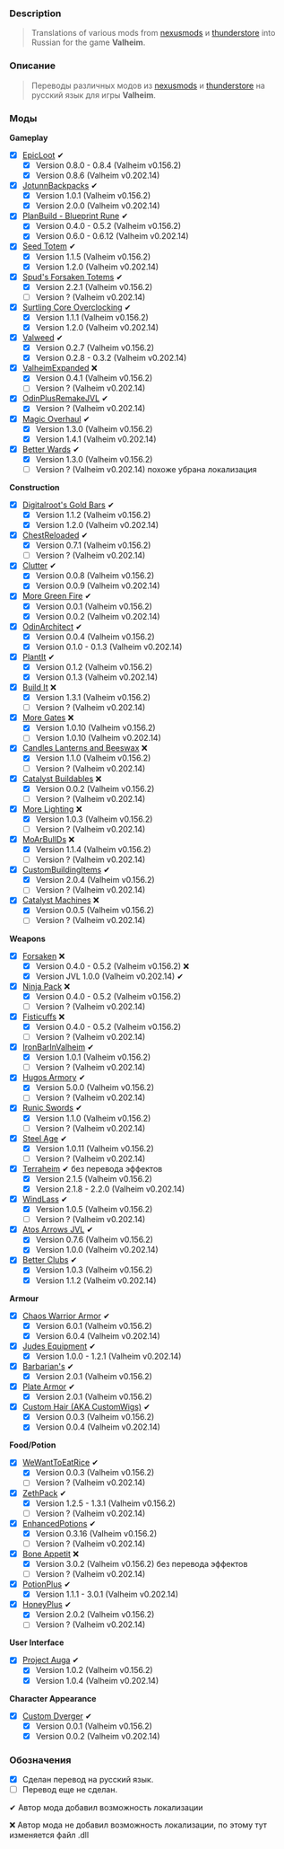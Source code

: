 ### Description

> Translations of various mods from [nexusmods](https://www.nexusmods.com/valheim/) и [thunderstore](https://valheim.thunderstore.io/) into Russian for the game **Valheim**. 

### Описание
> Переводы различных модов из [nexusmods](https://www.nexusmods.com/valheim/) и [thunderstore](https://valheim.thunderstore.io/) на русский язык для игры **Valheim**.

### Моды

**Gameplay**
 - [X] [EpicLoot](https://valheim.thunderstore.io/package/RandyKnapp/EpicLoot/) ✔
    - [X] Version 0.8.0 - 0.8.4 (Valheim v0.156.2)
    - [X] Version 0.8.6 (Valheim v0.202.14)
 - [X] [JotunnBackpacks](https://valheim.thunderstore.io/package/EmrikNorth_and_Aedenthorn/JotunnBackpacks/) ✔
    - [X] Version 1.0.1 (Valheim v0.156.2)
    - [X] Version 2.0.0 (Valheim v0.202.14)
 - [X] [PlanBuild - Blueprint Rune](https://valheim.thunderstore.io/package/MathiasDecrock/PlanBuild/) ✔
    - [X] Version 0.4.0 - 0.5.2 (Valheim v0.156.2)
    - [X] Version 0.6.0 - 0.6.12 (Valheim v0.202.14)
 - [X] [Seed Totem](https://valheim.thunderstore.io/package/MathiasDecrock/SeedTotem/) ✔
    - [X] Version 1.1.5 (Valheim v0.156.2)
    - [X] Version 1.2.0 (Valheim v0.202.14)
 - [X] [Spud's Forsaken Totems](https://valheim.thunderstore.io/package/SpudTatterson/SpudsForsakenTotems/) ✔
    - [X] Version 2.2.1 (Valheim v0.156.2)
    - [ ] Version ? (Valheim v0.202.14)
 - [X] [Surtling Core Overclocking](https://valheim.thunderstore.io/package/MathiasDecrock/SurtlingCoreOverclocking/) ✔
    - [X] Version 1.1.1 (Valheim v0.156.2)
    - [X] Version 1.2.0 (Valheim v0.202.14)
 - [X] [Valweed](https://valheim.thunderstore.io/package/dannypacquiao/Valweed/) ✔
    - [X] Version 0.2.7 (Valheim v0.156.2)
    - [X] Version 0.2.8 - 0.3.2 (Valheim v0.202.14)
 - [X] [ValheimExpanded](https://www.nexusmods.com/valheim/mods/1154) ❌
    - [X] Version 0.4.1 (Valheim v0.156.2)
    - [ ] Version ? (Valheim v0.202.14)
 - [X] [OdinPlusRemakeJVL](https://github.com/Digitalroot-Valheim/OdinPlusRemakeJVL) ✔
    - [X] Version ? (Valheim v0.202.14)
 - [X] [Magic Overhaul](https://valheim.thunderstore.io/package/KGvalheim/MagicOverhaul/) ✔
    - [X] Version 1.3.0 (Valheim v0.156.2)
    - [X] Version 1.4.1 (Valheim v0.202.14)
 - [X] [Better Wards](https://valheim.thunderstore.io/package/Azumatt/BetterWards/) ✔
    - [X] Version 1.3.0 (Valheim v0.156.2)
    - [ ] Version ? (Valheim v0.202.14) похоже убрана локализация
 
**Construction**
 - [X] [Digitalroot's Gold Bars](https://www.nexusmods.com/valheim/mods/1448) ✔
    - [X] Version 1.1.2 (Valheim v0.156.2)
    - [X] Version 1.2.0 (Valheim v0.202.14)
 - [X] [ChestReloaded](https://www.nexusmods.com/valheim/mods/653) ✔
    - [X] Version 0.7.1 (Valheim v0.156.2)
    - [ ] Version ? (Valheim v0.202.14)
 - [X] [Clutter](https://valheim.thunderstore.io/package/OdinPlus/Clutter/) ✔
    - [X] Version 0.0.8 (Valheim v0.156.2)
    - [X] Version 0.0.9 (Valheim v0.202.14)
 - [X] [More Green Fire](https://valheim.thunderstore.io/package/OdinPlus/MoreGreenFire/) ✔
    - [X] Version 0.0.1 (Valheim v0.156.2)
    - [X] Version 0.0.2 (Valheim v0.202.14)
 - [X] [OdinArchitect](https://valheim.thunderstore.io/package/OdinPlus/OdinArchitect/) ✔
    - [X] Version 0.0.4 (Valheim v0.156.2)
    - [X] Version 0.1.0 - 0.1.3 (Valheim v0.202.14)
 - [X] [PlantIt](https://valheim.thunderstore.io/package/OdinPlus/PlantIt/) ✔
    - [X] Version 0.1.2 (Valheim v0.156.2)
    - [X] Version 0.1.3 (Valheim v0.202.14)
 - [X] [Build It](https://valheim.thunderstore.io/package/OdinPlus/BuildIt/) ❌
    - [X] Version 1.3.1 (Valheim v0.156.2)
    - [ ] Version ? (Valheim v0.202.14)
 - [X] [More Gates](https://valheim.thunderstore.io/package/RagnarokHCRP/MoreGates/) ❌
    - [X] Version 1.0.10 (Valheim v0.156.2)
    - [ ] Version 1.0.10 (Valheim v0.202.14)
 - [X] [Candles Lanterns and Beeswax](https://valheim.thunderstore.io/package/MagikarpSushiCandlesLantern/CandlesLanternBeeswax/) ❌
    - [X] Version 1.1.0 (Valheim v0.156.2)
    - [ ] Version ? (Valheim v0.202.14)
 - [X] [Catalyst Buildables](https://www.nexusmods.com/valheim/mods/1335) ❌
    - [X] Version 0.0.2 (Valheim v0.156.2)
    - [ ] Version ? (Valheim v0.202.14)
 - [X] [More Lighting](https://www.nexusmods.com/valheim/mods/1214) ❌
    - [X] Version 1.0.3 (Valheim v0.156.2)
    - [ ] Version ? (Valheim v0.202.14)
 - [X] [MoArBuIlDs](https://valheim.thunderstore.io/package/OdinPlus/MoArBuIlDs/) ❌
    - [X] Version 1.1.4 (Valheim v0.156.2)
    - [ ] Version ? (Valheim v0.202.14)
 - [X] [CustomBuildingItems](https://valheim.thunderstore.io/package/Smallo/CustomBuildingItems/) ✔
    - [X] Version 2.0.4 (Valheim v0.156.2)
    - [ ] Version ? (Valheim v0.202.14)
 - [X] [Catalyst Machines](https://www.nexusmods.com/valheim/mods/1306) ❌
    - [X] Version 0.0.5 (Valheim v0.156.2)
    - [ ] Version ? (Valheim v0.202.14)

**Weapons**
 - [X] [Forsaken](https://www.nexusmods.com/valheim/mods/799) ❌
    - [X] Version 0.4.0 - 0.5.2 (Valheim v0.156.2) ❌
    - [X] Version JVL 1.0.0  (Valheim v0.202.14) ✔
 - [X] [Ninja Pack](https://www.nexusmods.com/valheim/mods/1182) ❌
    - [X] Version 0.4.0 - 0.5.2 (Valheim v0.156.2)
    - [ ] Version ? (Valheim v0.202.14)
 - [X] [Fisticuffs](https://valheim.thunderstore.io/package/OdinPlus/Fisticuffs/) ❌
    - [X] Version 0.4.0 - 0.5.2 (Valheim v0.156.2)
    - [ ] Version ? (Valheim v0.202.14)
 - [X] [IronBarInValheim](https://www.nexusmods.com/valheim/mods/1196) ✔
    - [X] Version 1.0.1 (Valheim v0.156.2)
    - [ ] Version ? (Valheim v0.202.14)
 - [X] [Hugos Armory](https://valheim.thunderstore.io/package/HugotheDwarf/Hugos_Armory/) ✔
    - [X] Version 5.0.0 (Valheim v0.156.2)
    - [ ] Version ? (Valheim v0.202.14)
 - [X] [Runic Swords](https://valheim.thunderstore.io/package/OdinPlus/RunicSwords/) ✔
    - [X] Version 1.1.0 (Valheim v0.156.2)
    - [ ] Version ? (Valheim v0.202.14)
 - [X] [Steel Age](https://www.nexusmods.com/valheim/mods/1143) ✔
    - [X] Version 1.0.11 (Valheim v0.156.2)
    - [ ] Version ? (Valheim v0.202.14)
 - [X] [Terraheim](https://valheim.thunderstore.io/package/DasSauerkraut/Terraheim/) ✔ без перевода эффектов
    - [X] Version 2.1.5 (Valheim v0.156.2)
    - [X] Version 2.1.8 - 2.2.0 (Valheim v0.202.14)
 - [X] [WindLass](https://valheim.thunderstore.io/package/OdinPlus/TheWindlass/) ✔
    - [X] Version 1.0.5 (Valheim v0.156.2)
    - [ ] Version ? (Valheim v0.202.14)
 - [X] [Atos Arrows JVL](https://www.nexusmods.com/valheim/mods/1301) ✔
    - [X] Version 0.7.6 (Valheim v0.156.2)
    - [X] Version 1.0.0 (Valheim v0.202.14)
 - [X] [Better Clubs](https://www.nexusmods.com/valheim/mods/1288) ✔
    - [X] Version 1.0.3 (Valheim v0.156.2)
    - [X] Version 1.1.2 (Valheim v0.202.14)

**Armour**
 - [X] [Chaos Warrior Armor](https://valheim.thunderstore.io/package/AeehyehssReeper/ChaosArmor/) ✔
    - [X] Version 6.0.1 (Valheim v0.156.2)
    - [X] Version 6.0.4 (Valheim v0.202.14)
 - [X] [Judes Equipment](https://valheim.thunderstore.io/package/GoldenJude/Judes_Equipment/) ✔
    - [X] Version 1.0.0	- 1.2.1 (Valheim v0.202.14)
 - [X] [Barbarian's](https://www.nexusmods.com/valheim/mods/640) ✔
    - [X] Version 2.0.1 (Valheim v0.156.2)
 - [X] [Plate Armor](https://www.nexusmods.com/valheim/mods/567) ✔
    - [X] Version 2.0.1 (Valheim v0.156.2)
 - [X] [Custom Hair (AKA CustomWigs)](https://valheim.thunderstore.io/package/OdinPlus/CustomWigs/) ✔
    - [X] Version 0.0.3 (Valheim v0.156.2)
    - [X] Version 0.0.4 (Valheim v0.202.14)

**Food/Potion**
 - [X] [WeWantToEatRice](https://www.nexusmods.com/valheim/mods/1225) ✔
    - [X] Version 0.0.3 (Valheim v0.156.2)
    - [ ] Version ? (Valheim v0.202.14)
 - [X] [ZethPack](https://valheim.thunderstore.io/package/Zethin/ZethPack/) ✔
    - [X] Version 1.2.5 - 1.3.1 (Valheim v0.156.2)
    - [ ] Version ? (Valheim v0.202.14)
 - [X] [EnhancedPotions](https://valheim.thunderstore.io/package/hbocao/EnhancedPotions/) ✔
    - [X] Version 0.3.16 (Valheim v0.156.2)
    - [ ] Version ? (Valheim v0.202.14)
 - [X] [Bone Appetit](https://valheim.thunderstore.io/package/RockerKitten/BoneAppetit/) ❌
    - [X] Version 3.0.2 (Valheim v0.156.2) без перевода эффектов
    - [ ] Version ? (Valheim v0.202.14)
 - [X] [PotionPlus](https://valheim.thunderstore.io/package/OdinPlus/PotionPlus/) ✔
    - [X] Version 1.1.1 - 3.0.1 (Valheim v0.202.14)
 - [X] [HoneyPlus](https://valheim.thunderstore.io/package/OhhLoz/HoneyPlus/) ✔
    - [X] Version 2.0.2 (Valheim v0.156.2)
    - [ ] Version ? (Valheim v0.202.14)

**User Interface**
 - [X] [Project Auga](https://valheim.thunderstore.io/package/RandyKnapp/Auga/) ✔
    - [X] Version 1.0.2 (Valheim v0.156.2)
    - [X] Version 1.0.4 (Valheim v0.202.14)

**Character Appearance**
 - [X] [Custom Dverger](https://valheim.thunderstore.io/package/OdinPlus/CustomDverger/) ✔
    - [X] Version 0.0.1 (Valheim v0.156.2)
    - [X] Version 0.0.2 (Valheim v0.202.14)

### Обозначения

- [X] Сделан перевод на русский язык.
- [ ] Перевод еще не сделан.

 ✔ Автор мода добавил возможность локализации
 
 ❌ Автор мода не добавил возможность локализации, по этому тут изменяется файл .dll
